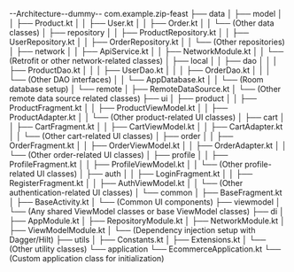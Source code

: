 
--Architecture--dummy--
com.example.zip-feast
├── data
│   ├── model
│   │   ├── Product.kt
│   │   ├── User.kt
│   │   ├── Order.kt
│   │   └── (Other data classes)
│   ├── repository
│   │   ├── ProductRepository.kt
│   │   ├── UserRepository.kt
│   │   ├── OrderRepository.kt
│   │   └── (Other repositories)
│   ├── network
│   │   ├── ApiService.kt
│   │   ├── NetworkModule.kt
│   │   └── (Retrofit or other network-related classes)
│   ├── local
│   │   ├── dao
│   │   │   ├── ProductDao.kt
│   │   │   ├── UserDao.kt
│   │   │   ├── OrderDao.kt
│   │   │   └── (Other DAO interfaces)
│   │   └── AppDatabase.kt
│   │   └── (Room database setup)
│   └── remote
│       ├── RemoteDataSource.kt
│       └── (Other remote data source related classes)
├── ui
│   ├── product
│   │   ├── ProductFragment.kt
│   │   ├── ProductViewModel.kt
│   │   ├── ProductAdapter.kt
│   │   └── (Other product-related UI classes)
│   ├── cart
│   │   ├── CartFragment.kt
│   │   ├── CartViewModel.kt
│   │   ├── CartAdapter.kt
│   │   └── (Other cart-related UI classes)
│   ├── order
│   │   ├── OrderFragment.kt
│   │   ├── OrderViewModel.kt
│   │   ├── OrderAdapter.kt
│   │   └── (Other order-related UI classes)
│   ├── profile
│   │   ├── ProfileFragment.kt
│   │   ├── ProfileViewModel.kt
│   │   └── (Other profile-related UI classes)
│   ├── auth
│   │   ├── LoginFragment.kt
│   │   ├── RegisterFragment.kt
│   │   ├── AuthViewModel.kt
│   │   └── (Other authentication-related UI classes)
│   └── common
│       ├── BaseFragment.kt
│       ├── BaseActivity.kt
│       └── (Common UI components)
├── viewmodel
│   └── (Any shared ViewModel classes or base ViewModel classes)
├── di
│   ├── AppModule.kt
│   ├── RepositoryModule.kt
│   ├── NetworkModule.kt
│   ├── ViewModelModule.kt
│   └── (Dependency injection setup with Dagger/Hilt)
├── utils
│   ├── Constants.kt
│   ├── Extensions.kt
│   └── (Other utility classes)
└── application
└── EcommerceApplication.kt
└── (Custom application class for initialization)
